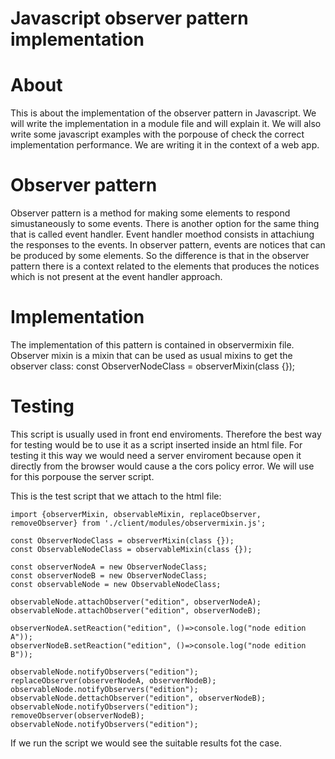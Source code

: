 Javascript observer pattern implementation
==========================================

# About

This is about the implementation of the observer pattern in Javascript. We will write the implementation in a module file and will explain it. We will also write some javascript examples with the porpouse of check the correct implementation performance. We are writing it in the context of a web app.

# Observer pattern

Observer pattern is a method for making some elements to respond simustaneously to some events. There is another option for the same thing that is called event handler. Event handler moethod consists in attachiung the responses to the events. In observer pattern, events are notices that can be produced by some elements. So the difference is that in the observer pattern there is a context related to the elements that produces the notices which is not present at the event handler approach.

# Implementation

The implementation of this pattern is contained in observermixin file.
Observer mixin is a mixin that can be used as usual mixins to get the observer class:
const ObserverNodeClass = observerMixin(class {});

# Testing

This script is usually used in front end enviroments. Therefore the best way for testing would be to use it as a script inserted inside an html file. For testing it this way we would need a server enviroment because open it directly from the browser would cause a the cors policy error. We will use for this porpouse the server script.

This is the test script that we attach to the html file:

```
import {observerMixin, observableMixin, replaceObserver, removeObserver} from './client/modules/observermixin.js';

const ObserverNodeClass = observerMixin(class {});
const ObservableNodeClass = observableMixin(class {});

const observerNodeA = new ObserverNodeClass;
const observerNodeB = new ObserverNodeClass;
const observableNode = new ObservableNodeClass;

observableNode.attachObserver("edition", observerNodeA);
observableNode.attachObserver("edition", observerNodeB);

observerNodeA.setReaction("edition", ()=>console.log("node edition A"));
observerNodeB.setReaction("edition", ()=>console.log("node edition B"));

observableNode.notifyObservers("edition");
replaceObserver(observerNodeA, observerNodeB);
observableNode.notifyObservers("edition");
observableNode.dettachObserver("edition", observerNodeB);
observableNode.notifyObservers("edition");
removeObserver(observerNodeB);
observableNode.notifyObservers("edition");
```

If we run the script we would see the suitable results fot the case.